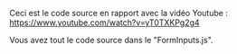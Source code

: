 Ceci est le code source en rapport avec la vidéo Youtube : https://www.youtube.com/watch?v=yT0TXKPg2g4

Vous avez tout le code source dans le "FormInputs.js".


